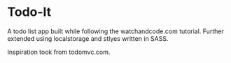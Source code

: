 # Todo-It
A todo list app built while following the watchandcode.com tutorial. Further extended using localstorage and stlyes written in SASS.

Inspiration took from todomvc.com.